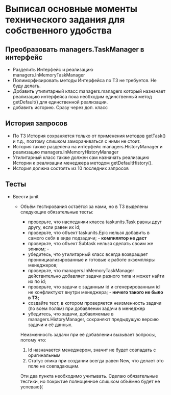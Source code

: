 # Выписал основные моменты технического задания для собственного удобства  


## Преобразовать managers.TaskManager в интерфейс
- Разделить Интерфейс и реализацию managers.InMemoryTaskManager
- Полиморфизировать методы Интерфейса по ТЗ не требуется. Не буду делать.
- Добавить утилитарный класс managers.managers который назначает реализацию интерфейса
пока необходим единственный метод getDefault() для единственной реализации.
- добавить историю. Сразу через доп. класс

## История запросов 
- По ТЗ История сохраняется только от применения методов getTask() и т.д., поэтому слишком заморачиваться с ними не
стоит.
- История также разделена на интерфейс managers.HistoryManager и реализацию managers.InMemoryHistoryManager
- Утилитарный класс также должен сам назначать реализацию Истории к реализации менеджера методом getDefaultHistory().
- История должна состоять из 10 последних запросов

## Тесты 
- Ввести junit
  - Объём тестирования остаётся за нами, но в ТЗ выделены следующие обязательные тесты:
      - проверьте, что наследники класса taskunits.Task равны друг другу, если равен их id;
      - проверьте, что объект taskunits.Epic нельзя добавить в самого себя в виде подзадачи; - **компилятор не даст**
      - проверьте, что объект Subtask нельзя сделать своим же эпиком; - 
      - убедитесь, что утилитарный класс всегда возвращает проинициализированные и готовые к работе экземпляры менеджеров;
      - проверьте, что managers.InMemoryTaskManager действительно добавляет задачи разного типа и может найти их по id;
      - проверьте, что задачи с заданным id и сгенерированным id не конфликтуют внутри менеджера; - __ничего такого не было в ТЗ;__
      - создайте тест, в котором проверяется неизменность задачи (по всем полям) при добавлении задачи в менеджер
      - убедитесь, что задачи, добавляемые в managers.HistoryManager, сохраняют предыдущую версию задачи и её данных.  

      Неизменность задачи при её добавлении вызывает вопросы, потому что:
    1. Id назначается менеджером, значит не будет совпадать с оригинальным 
    2. Статус эпика при создании всегда равен New, что делает это поле не совпадающим.  

    Эти два пункта необходимо учитывать. Сделаю обязательные тестики, но покрытие полноценное слишком объёмно будет
  не успеваю((
